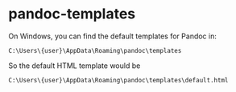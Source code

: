 # pandoc-templates

On Windows, you can find the default templates for Pandoc in:

	C:\Users\{user}\AppData\Roaming\pandoc\templates

So the default HTML template would be 

	C:\Users\{user}\AppData\Roaming\pandoc\templates\default.html
